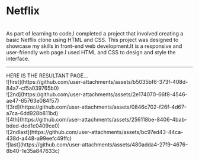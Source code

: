 # Netflix
<br>
As part of learning to code,I completed a project that involved creating a basic Netflix clone using HTML and CSS. This project was designed to showcase my skills in front-end web development.It is a responsive and user-friendly web page.I used HTML and CSS to design and style the interface.
<br>
<hr>
HERE IS THE RESULTANT PAGE...
<br>
![first](https://github.com/user-attachments/assets/b5035bf6-373f-408d-84a7-cf5a039765b0)
<br>
![2nd](https://github.com/user-attachments/assets/2e174070-66f8-4546-ae47-65763e084f57)
<br>
![3rd](https://github.com/user-attachments/assets/0846c702-f26f-4d67-a7ca-6dd928b811bd)
<br>
![4th](https://github.com/user-attachments/assets/256118be-8406-4bab-bded-dcd1c0409ce0)
<br>
![2ndlast](https://github.com/user-attachments/assets/bc97ed43-44ca-438d-a448-a99eefc49ffc)
<br>
![last](https://github.com/user-attachments/assets/480adda4-27f9-4676-8b40-1e35a847633c)
